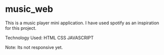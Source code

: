 # music_web
This is a music player mini application.
I have used spotify as an inspiration for this project.

Technology Used: 
HTML
CSS
JAVASCRIPT

Note: Its not responsive yet.
